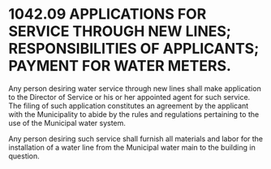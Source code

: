 1042.09 APPLICATIONS FOR SERVICE THROUGH NEW LINES; RESPONSIBILITIES OF APPLICANTS; PAYMENT FOR WATER METERS.
=============================================================================================================

Any person desiring water service through new lines shall make
application to the Director of Service or his or her appointed agent for
such service. The filing of such application constitutes an agreement by
the applicant with the Municipality to abide by the rules and
regulations pertaining to the use of the Municipal water system.

Any person desiring such service shall furnish all materials and labor
for the installation of a water line from the Municipal water main to
the building in question.

